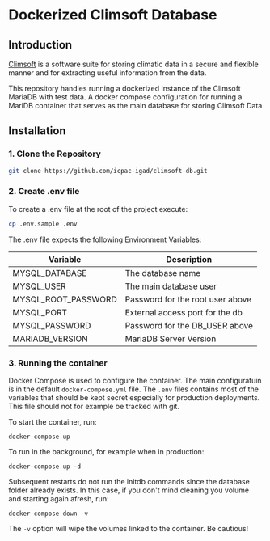 # Dockerized Climsoft Database

## Introduction

[Climsoft](https://climsoft.org/) is a software suite for storing climatic data in a secure and flexible manner and for extracting useful information from the data. 

This repository handles running a dockerized instance of the Climsoft MariaDB with test data. A docker compose configuration for running a MariDB  container that serves as the main database for storing Climsoft Data

## Installation

### 1. Clone the Repository

```sh
git clone https://github.com/icpac-igad/climsoft-db.git
```

### 2. Create .env file 

To create a .env file at the root of the project execute:

```sh
cp .env.sample .env
```

The .env file expects the following Environment Variables:

|   Variable      | Description |
| ----------- | ----------- |
| MYSQL_DATABASE     | The database name       |
| MYSQL_USER   |  The main database user       |
| MYSQL_ROOT_PASSWORD   |  Password for the root user above       |
| MYSQL_PORT   |  External access port for the db       |
| MYSQL_PASSWORD   |  Password for the DB_USER above      |
| MARIADB_VERSION   |  MariaDB Server Version     |

### 3. Running the container

Docker Compose is used to configure the container. The main configuratuin is in the default `docker-compose.yml` file. 
The `.env` files contains most of the variables that should be kept secret especially for production deployments. This file should not for example be tracked with git.


To start the container, run:

`docker-compose up`

To run in the background, for example when in production:

`docker-compose up -d`

Subsequent restarts do not run the initdb commands since the database folder already exists. In this case, if you don't mind cleaning you volume and starting again afresh, run:

`docker-compose down -v`

The `-v` option will wipe the volumes linked to the container. Be cautious!


